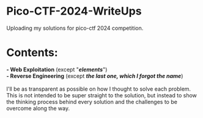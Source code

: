 # Pico-CTF-2024-WriteUps
Uploading my solutions for pico-ctf 2024 competition.


# Contents:<br> 
  **- Web Exploitation** 
  (except "***elements***")<br>
  **- Reverse Engineering** (except ***the last one, which I forgot the name***)<br><br>
I'll be as transparent as possible on how I thought to solve each problem. This is not intended to be super straight to the solution,
but instead to show the thinking process behind every solution and the challenges to be overcome along the way.
